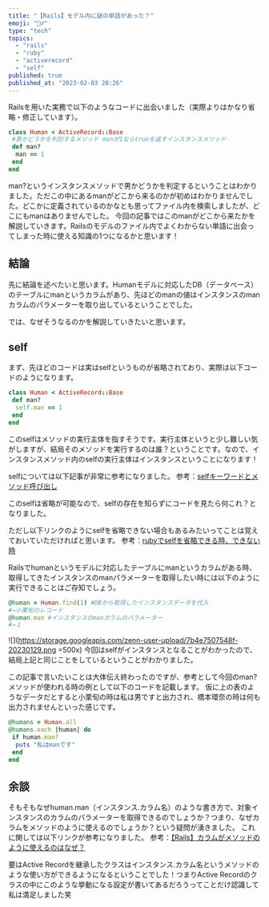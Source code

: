 ```yaml
---
title: "【Rails】モデル内に謎の単語があった？"
emoji: "🧖‍♂️"
type: "tech"
topics:
  - "rails"
  - "ruby"
  - "activerecord"
  - "self"
published: true
published_at: "2023-02-03 20:26"
---
```


Railsを用いた実務で以下のようなコードに出会いました（実際よりはかなり省略・修正しています）。

```ruby:models/human.rb
class Human < ActiveRecord::Base
 #男かどうかを判別するメソッド manが1ならtrueを返すインスタンスメソッド
 def man?
  man == 1
 end
end
```
man?というインスタンスメソッドで男かどうかを判定するということはわかりました。ただこの中にあるmanがどこから来るのかが初めはわかりませんでした。どこかに定義されているのかなとも思ってファイル内を検索しましたが、どこにもmanはありませんでした。
今回の記事ではこのmanがどこから来たかを解説していきます。Railsのモデルのファイル内でよくわからない単語に出会ってしまった時に使える知識の1つになるかと思います！

## 結論
先に結論を述べたいと思います。Humanモデルに対応したDB（データベース）のテーブルにmanというカラムがあり、先ほどのmanの値はインスタンスのmanカラムのパラメーターを取り出しているということでした。

では、なぜそうなるのかを解説していきたいと思います。

## self
まず、先ほどのコードは実はselfというものが省略されており、実際は以下コードのようになります。
```ruby
class Human < ActiveRecord::Base
 def man?
  self.man == 1
 end
end
```
このselfはメソッドの実行主体を指すそうです。実行主体というと少し難しい気がしますが、結局そのメソッドを実行するのは誰？ということです。なので、インスタンスメソッド内のselfの実行主体はインスタンスということになります！

selfについては以下記事が非常に参考になりました。
参考：[selfキーワードとメソッド呼び出し](https://haruguchi-yuma.hatenablog.com/entry/2022/02/11/103118)

このselfは省略が可能なので、selfの存在を知らずにコードを見たら何これ？となりました。

ただし以下リンクのようにselfを省略できない場合もあるみたいってことは覚えておいていただければと思います。
参考：[rubyでselfを省略できる時、できない時](https://qiita.com/akira-hamada/items/4132d2fda7e420073ab7)

Railsでhumanというモデルに対応したテーブルにmanというカラムがある時、取得してきたインスタンスのmanパラメーターを取得したい時には以下のように実行できることはご存知でしょう。
```ruby
@human = Human.find(1) #DBから取得したインスタンスデータを代入
#→小栗旬のレコード
@human.man #インスタンスのmanカラムのパラメーター
#→１
```
![](https://storage.googleapis.com/zenn-user-upload/7b4e7507548f-20230129.png =500x)
今回はselfがインスタンスとなることがわかったので、結局上記と同じことをしているということがわかりました。

この記事で言いたいことは大体伝え終わったのですが、参考として今回のman?メソッドが使われる時の例として以下のコードを記載します。
仮に上の表のようなデータだとすると小栗旬の時は私は男ですと出力され、橋本環奈の時は何も出力されませんといった感じです。
```ruby
@humans = Human.all
@humans.each |human| do
 if human.man?
  puts "私はmanです"
 end
end
```

## 余談
そもそもなぜhuman.man（インスタンス.カラム名）のような書き方で、対象インスタンスのカラムのパラメーターを取得できるのでしょうか？つまり、なぜカラムをメソッドのように使えるのでしょうか？という疑問が湧きました。
これに関しては以下リンクが参考になりました。
参考：[【Rails】カラムがメソッドのように使えるのはなぜ？](https://coffee-engineer4.com/2021/05/19/%E3%80%90rails%E3%80%91%E3%82%AB%E3%83%A9%E3%83%A0%E3%81%8C%E3%83%A1%E3%82%BD%E3%83%83%E3%83%89%E3%81%AE%E3%82%88%E3%81%86%E3%81%AB%E4%BD%BF%E3%81%88%E3%82%8B%E3%81%AE%E3%81%AF%E3%81%AA%E3%81%9C/)

要はActive Recordを継承したクラスはインスタンス.カラム名というメソッドのような使い方ができるようになるということでした！つまりActive Recordのクラスの中にこのような挙動になる設定が書いてあるだろうってことだけ認識して私は満足しました笑